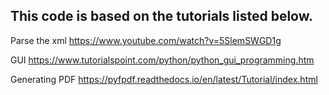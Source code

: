 ## This code is based on the tutorials listed below.

Parse the xml
https://www.youtube.com/watch?v=5SlemSWGD1g

GUI
https://www.tutorialspoint.com/python/python_gui_programming.htm

Generating PDF
https://pyfpdf.readthedocs.io/en/latest/Tutorial/index.html